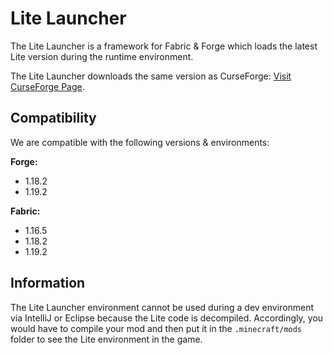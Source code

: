 # Lite Launcher
The Lite Launcher is a framework for Fabric & Forge which loads the latest Lite version during the runtime environment.

The Lite Launcher downloads the same version as CurseForge:
[Visit CurseForge Page](https://www.curseforge.com/minecraft/mc-mods/mysterylite).


## Compatibility
We are compatible with the following versions & environments:

**Forge:**
- 1.18.2
- 1.19.2

**Fabric:**
- 1.16.5
- 1.18.2
- 1.19.2

## Information

The Lite Launcher environment cannot be used during a dev environment via IntelliJ or Eclipse because the Lite code is decompiled. Accordingly, you would have to compile your mod and then put it in the `.minecraft/mods` folder to see the Lite environment in the game.